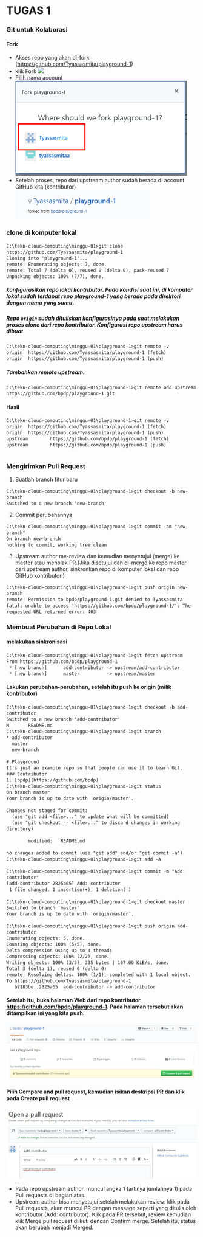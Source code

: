 # TUGAS 1
### Git untuk Kolaborasi
#### Fork
+ Akses repo yang akan di-fork (https://github.com/Tyassasmita/playground-1)
+ klik Fork
![](hhttps://github.com/Tyassasmita/tekn-cloud-computing/blob/master/minggu-01/forkplay.jpg)
+ Pilih nama account
![](https://github.com/Tyassasmita/tekn-cloud-computing/blob/master/minggu-01/forkplaylok.jpg)
+ Setelah proses, repo dari upstream author sudah berada di account GitHub kita (kontributor)
![](https://github.com/Tyassasmita/tekn-cloud-computing/blob/master/minggu-01/forkplayd.jpg)

### clone di komputer lokal
```
C:\tekn-cloud-computing\minggu-01>git clone https://github.com/Tyassasmita/playground-1
Cloning into 'playground-1'...
remote: Enumerating objects: 7, done.
remote: Total 7 (delta 0), reused 0 (delta 0), pack-reused 7
Unpacking objects: 100% (7/7), done.

```
##### konfigurasikan repo lokal kontributor. Pada kondisi saat ini, di komputer lokal sudah terdapat repo playground-1 yang berada pada direktori dengan nama yang sama. 
##### Repo ```origin``` sudah dituliskan konfigurasinya pada saat melakukan proses clone dari repo kontributor. Konfigurasi repo upstream harus dibuat.
```
C:\tekn-cloud-computing\minggu-01\playground-1>git remote -v
origin  https://github.com/Tyassasmita/playground-1 (fetch)
origin  https://github.com/Tyassasmita/playground-1 (push)
```
##### Tambahkan remote upstream:
``` 
C:\tekn-cloud-computing\minggu-01\playground-1>git remote add upstream https://github.com/bpdp/playground-1.git
```
#### Hasil 
``` 
C:\tekn-cloud-computing\minggu-01\playground-1>git remote -v
origin  https://github.com/Tyassasmita/playground-1 (fetch)
origin  https://github.com/Tyassasmita/playground-1 (push)
upstream        https://github.com/bpdp/playground-1 (fetch)
upstream        https://github.com/bpdp/playground-1 (push)
 
```
### Mengirimkan Pull Request
1. Buatlah branch fitur baru 
```
C:\tekn-cloud-computing\minggu-01\playground-1>git checkout -b new-branch
Switched to a new branch 'new-branch'
```
2. Commit perubahannya
``` 
C:\tekn-cloud-computing\minggu-01\playground-1>git commit -am "new-branch"
On branch new-branch
nothing to commit, working tree clean
```
3. Upstream author me-review dan kemudian menyetujui (merge) ke master atau menolak PR.(Jika disetujui dan di-merge ke repo master dari upstream author, sinkronkan repo di komputer lokal dan repo GitHub kontributor.)
``` 
C:\tekn-cloud-computing\minggu-01\playground-1>git push origin new-branch
remote: Permission to bpdp/playground-1.git denied to Tyassasmita.
fatal: unable to access 'https://github.com/bpdp/playground-1/': The requested URL returned error: 403
```
### Membuat Perubahan di Repo Lokal
#### melakukan sinkronisasi
```
C:\tekn-cloud-computing\minggu-01\playground-1>git fetch upstream
From https://github.com/bpdp/playground-1
 * [new branch]      add-contributor -> upstream/add-contributor
 * [new branch]      master          -> upstream/master
 ```
#### Lakukan perubahan-perubahan, setelah itu push ke origin (milik kontributor)
```
C:\tekn-cloud-computing\minggu-01\playground-1>git checkout -b add-contributor
Switched to a new branch 'add-contributor'
M       README.md
C:\tekn-cloud-computing\minggu-01\playground-1>git branch
* add-contributor
  master
  new-branch

# Playground
It's just an example repo so that people can use it to learn Git.
### Contributor
1. [bpdp](https://github.com/bpdp)
C:\tekn-cloud-computing\minggu-01\playground-1>git status
On branch master
Your branch is up to date with 'origin/master'.

Changes not staged for commit:
  (use "git add <file>..." to update what will be committed)
  (use "git checkout -- <file>..." to discard changes in working directory)

        modified:   README.md

no changes added to commit (use "git add" and/or "git commit -a")
C:\tekn-cloud-computing\minggu-01\playground-1>git add -A

C:\tekn-cloud-computing\minggu-01\playground-1>git commit -m "Add: contributor"
[add-contributor 2825a65] Add: contributor
 1 file changed, 1 insertion(+), 1 deletion(-)

C:\tekn-cloud-computing\minggu-01\playground-1>git checkout master
Switched to branch 'master'
Your branch is up to date with 'origin/master'.

C:\tekn-cloud-computing\minggu-01\playground-1>git push origin add-contributor
Enumerating objects: 5, done.
Counting objects: 100% (5/5), done.
Delta compression using up to 4 threads
Compressing objects: 100% (2/2), done.
Writing objects: 100% (3/3), 335 bytes | 167.00 KiB/s, done.
Total 3 (delta 1), reused 0 (delta 0)
remote: Resolving deltas: 100% (1/1), completed with 1 local object.
To https://github.com/Tyassasmita/playground-1
   b7183be..2825a65  add-contributor -> add-contributor
```
#### Setelah itu, buka halaman Web dari repo kontributor https://github.com/bpdp/playground-1. Pada halaman tersebut akan ditampilkan isi yang kita push.
![](https://github.com/Tyassasmita/tekn-cloud-computing/blob/master/minggu-01/repokontributor.jpg)

#### Pilih Compare and pull request, kemudian isikan deskripsi PR dan klik pada Create pull request
![](https://github.com/Tyassasmita/tekn-cloud-computing/blob/master/minggu-01/tambahkontributor.jpg)
+ Pada repo upstream author, muncul angka 1 (artinya jumlahnya 1) pada Pull requests di bagian atas.
+ Upstream author bisa menyetujui setelah melakukan review: klik pada Pull requests, akan muncul PR dengan message seperti yang ditulis oleh kontributor (Add: contributor). Klik pada PR tersebut, review kemudian klik Merge pull request diikuti dengan Confirm merge. Setelah itu, status akan berubah menjadi Merged.